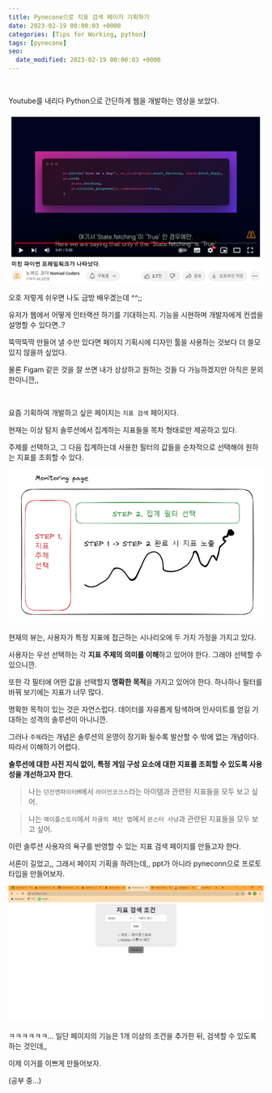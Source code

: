 ```yaml
---
title: Pynecone으로 지표 검색 페이지 기획하기
date: 2023-02-19 00:00:03 +0000
categories: [Tips for Working, python]
tags: [pynecone]
seo:
  date_modified: 2023-02-19 00:00:03 +0000
---
```


<br/>

Youtube를 내리다 Python으로 간단하게 웹을 개발하는 영상을 보았다.   

<img src="/assets/img/wt/pynecone/pynecone1.jpg">

오호 저렇게 쉬우면 나도 금방 배우겠는데 ^^;;    

유저가 웹에서 어떻게 인터랙션 하기를 기대하는지. 기능을 시현하며 개발자에게 컨셉을 설명할 수 있다면..?  

뚝딱뚝딱 만들어 낼 수만 있다면 페이지 기획시에 디자인 툴을 사용하는 것보다 더 쓸모 있지 않을까 싶었다.   

물론 Figam 같은 것을 잘 쓰면 내가 상상하고 원하는 것들 다 가능하겠지만 아직은 문외한이니깐,,  

<br/>

요즘 기획하여 개발하고 싶은 페이지는 `지표 검색` 페이지다.  

현재는 이상 탐지 솔루션에서 집계하는 지표들을 목차 형태로만 제공하고 있다.  

주제를 선택하고, 그 다음 집계하는데 사용한 필터의 값들을 순차적으로 선택해야 원하는 지표를 조회할 수 있다.  

<img src="/assets/img/wt/pynecone/pynecone2.jpg">

현재의 뷰는, 사용자가 특정 지표에 접근하는 시나리오에 두 가지 가정을 가지고 있다.  

사용자는 우선 선택하는 각 **지표 주제의** **의미를 이해**하고 있어야 한다. 그래야 선택할 수 있으니깐.  

또한 각 필터에 어떤 값을 선택할지 **명확한 목적**을 가지고 있어야 한다. 하나하나 필터를 바꿔 보기에는 지표가 너무 많다.  

명확한 목적이 있는 것은 자연스럽다.  데이터를 자유롭게 탐색하며 인사이트를 얻길 기대하는 성격의 솔루션이 아니니깐.  

그러나 `주제`라는 개념은 솔루션의 운영이 장기화 될수록 발산할 수 밖에 없는 개념이다. 따라서 이해하기 어렵다.  

**솔루션에 대한 사전 지식 없이, 특정 게임 구성 요소에 대한 지표를 조회할 수 있도록 사용성을 개선하고자 한다.**  

> 나는 `던전앤파이터M`에서 `라이언코크스`라는 아이템과 관련된 지표들을 모두 보고 싶어.  

> 나는 `메이플스토리`에서 `자쿰의 제단 맵`에서 `몬스터 사냥`과 관련된 지표들을 모두 보고 싶어.  

이런 솔루션 사용자의  욕구를 반영할 수 있는 지표 검색 페이지를 만들고자 한다.  

서론이 길었고,, 그래서 페이지 기획을 하려는데,, ppt가 아니라 pyneconn으로 프로토타입을 만들어보자.  

<img src="/assets/img/wt/pynecone/pynecone3.jpg">

ㅋㅋㅋㅋㅋㅋ... 일단 페이지의 기능은 1개 이상의 조건을 추가한 뒤, 검색할 수 있도록 하는 것인데,,  

이제 이거를 이쁘게 만들어보자.  

(공부 중...)
